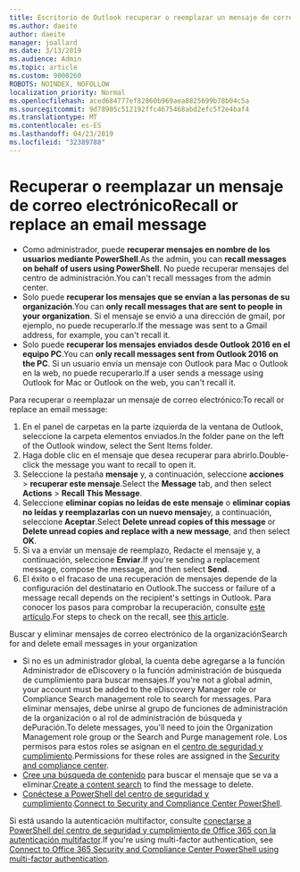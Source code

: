 ```yaml
---
title: Escritorio de Outlook recuperar o reemplazar un mensaje de correo electrónico
ms.author: daeite
author: daeite
manager: joallard
ms.date: 3/13/2019
ms.audience: Admin
ms.topic: article
ms.custom: 9000260
ROBOTS: NOINDEX, NOFOLLOW
localization_priority: Normal
ms.openlocfilehash: aced684777ef82860b969aea8825699b78b04c5a
ms.sourcegitcommit: 9d78905c512192ffc4675468abd2efc5f2e4baf4
ms.translationtype: MT
ms.contentlocale: es-ES
ms.lasthandoff: 04/23/2019
ms.locfileid: "32389788"
---
```

# <a name="recall-or-replace-an-email-message"></a><span data-ttu-id="2fc51-102">Recuperar o reemplazar un mensaje de correo electrónico</span><span class="sxs-lookup"><span data-stu-id="2fc51-102">Recall or replace an email message</span></span>

- <span data-ttu-id="2fc51-103">Como administrador, puede **recuperar mensajes en nombre de los usuarios mediante PowerShell**.</span><span class="sxs-lookup"><span data-stu-id="2fc51-103">As the admin, you can **recall messages on behalf of users using PowerShell**.</span></span> <span data-ttu-id="2fc51-104">No puede recuperar mensajes del centro de administración.</span><span class="sxs-lookup"><span data-stu-id="2fc51-104">You can't recall messages from the admin center.</span></span>
- <span data-ttu-id="2fc51-105">Solo puede **recuperar los mensajes que se envían a las personas de su organización**.</span><span class="sxs-lookup"><span data-stu-id="2fc51-105">You can **only recall messages that are sent to people in your organization**.</span></span> <span data-ttu-id="2fc51-106">Si el mensaje se envió a una dirección de gmail, por ejemplo, no puede recuperarlo.</span><span class="sxs-lookup"><span data-stu-id="2fc51-106">If the message was sent to a Gmail address, for example, you can't recall it.</span></span>
- <span data-ttu-id="2fc51-107">Solo puede **recuperar los mensajes enviados desde Outlook 2016 en el equipo PC**.</span><span class="sxs-lookup"><span data-stu-id="2fc51-107">You can **only recall messages sent from Outlook 2016 on the PC**.</span></span> <span data-ttu-id="2fc51-108">Si un usuario envía un mensaje con Outlook para Mac o Outlook en la web, no puede recuperarlo.</span><span class="sxs-lookup"><span data-stu-id="2fc51-108">If a user sends a message using Outlook for Mac or Outlook on the web, you can't recall it.</span></span>

<span data-ttu-id="2fc51-109">Para recuperar o reemplazar un mensaje de correo electrónico:</span><span class="sxs-lookup"><span data-stu-id="2fc51-109">To recall or replace an email message:</span></span>

1. <span data-ttu-id="2fc51-110">En el panel de carpetas en la parte izquierda de la ventana de Outlook, seleccione la carpeta elementos enviados.</span><span class="sxs-lookup"><span data-stu-id="2fc51-110">In the folder pane on the left of the Outlook window, select the Sent Items folder.</span></span>
1. <span data-ttu-id="2fc51-111">Haga doble clic en el mensaje que desea recuperar para abrirlo.</span><span class="sxs-lookup"><span data-stu-id="2fc51-111">Double-click the message you want to recall to open it.</span></span>
1. <span data-ttu-id="2fc51-112">Seleccione la pestaña **mensaje** y, a continuación, seleccione **acciones** > **recuperar este mensaje**.</span><span class="sxs-lookup"><span data-stu-id="2fc51-112">Select the **Message** tab, and then select **Actions** > **Recall This Message**.</span></span>
1. <span data-ttu-id="2fc51-113">Seleccione **eliminar copias no leídas de este mensaje** o **eliminar copias no leídas y reemplazarlas con un nuevo mensaje**y, a continuación, seleccione **Aceptar**.</span><span class="sxs-lookup"><span data-stu-id="2fc51-113">Select **Delete unread copies of this message** or **Delete unread copies and replace with a new message**, and then select **OK**.</span></span>
1. <span data-ttu-id="2fc51-114">Si va a enviar un mensaje de reemplazo, Redacte el mensaje y, a continuación, seleccione **Enviar**.</span><span class="sxs-lookup"><span data-stu-id="2fc51-114">If you're sending a replacement message, compose the message, and then select **Send**.</span></span>
1. <span data-ttu-id="2fc51-115">El éxito o el fracaso de una recuperación de mensajes depende de la configuración del destinatario en Outlook.</span><span class="sxs-lookup"><span data-stu-id="2fc51-115">The success or failure of a message recall depends on the recipient's settings in Outlook.</span></span> <span data-ttu-id="2fc51-116">Para conocer los pasos para comprobar la recuperación, consulte [este artículo](https://support.office.com/article/35027f88-d655-4554-b4f8-6c0729a723a0).</span><span class="sxs-lookup"><span data-stu-id="2fc51-116">For steps to check on the recall, see [this article](https://support.office.com/article/35027f88-d655-4554-b4f8-6c0729a723a0).</span></span>

<span data-ttu-id="2fc51-117">Buscar y eliminar mensajes de correo electrónico de la organización</span><span class="sxs-lookup"><span data-stu-id="2fc51-117">Search for and delete email messages in your organization</span></span>

- <span data-ttu-id="2fc51-118">Si no es un administrador global, la cuenta debe agregarse a la función Administrador de eDiscovery o la función administración de búsqueda de cumplimiento para buscar mensajes.</span><span class="sxs-lookup"><span data-stu-id="2fc51-118">If you're not a global admin, your account must be added to the eDiscovery Manager role or Compliance Search management role to search for messages.</span></span> <span data-ttu-id="2fc51-119">Para eliminar mensajes, debe unirse al grupo de funciones de administración de la organización o al rol de administración de búsqueda y dePuración.</span><span class="sxs-lookup"><span data-stu-id="2fc51-119">To delete messages, you'll need to join the Organization Management role group or the Search and Purge management role.</span></span> <span data-ttu-id="2fc51-120">Los permisos para estos roles se asignan en el [centro de seguridad y cumplimiento](https://go.microsoft.com/fwlink/?linkid=2083731).</span><span class="sxs-lookup"><span data-stu-id="2fc51-120">Permissions for these roles are assigned in the [Security and compliance center](https://go.microsoft.com/fwlink/?linkid=2083731).</span></span>
- <span data-ttu-id="2fc51-121">[Cree una búsqueda de contenido](https://docs.microsoft.com/office365/securitycompliance/content-search) para buscar el mensaje que se va a eliminar.</span><span class="sxs-lookup"><span data-stu-id="2fc51-121">[Create a content search](https://docs.microsoft.com/office365/securitycompliance/content-search) to find the message to delete.</span></span>
- <span data-ttu-id="2fc51-122">[Conéctese a PowerShell del centro de seguridad y cumplimiento](https://docs.microsoft.com/powershell/exchange/office-365-scc/connect-to-scc-powershell/connect-to-scc-powershell?view=exchange-ps).</span><span class="sxs-lookup"><span data-stu-id="2fc51-122">[Connect to Security and Compliance Center PowerShell](https://docs.microsoft.com/powershell/exchange/office-365-scc/connect-to-scc-powershell/connect-to-scc-powershell?view=exchange-ps).</span></span>

<span data-ttu-id="2fc51-123">Si está usando la autenticación multifactor, consulte [conectarse a PowerShell del centro de seguridad y cumplimiento de Office 365 con la autenticación multifactor](https://docs.microsoft.com/powershell/exchange/office-365-scc/connect-to-scc-powershell/mfa-connect-to-scc-powershell?view=exchange-ps).</span><span class="sxs-lookup"><span data-stu-id="2fc51-123">If you're using multi-factor authentication, see [Connect to Office 365 Security and Compliance Center PowerShell using multi-factor authentication](https://docs.microsoft.com/powershell/exchange/office-365-scc/connect-to-scc-powershell/mfa-connect-to-scc-powershell?view=exchange-ps).</span></span>